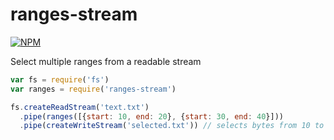 # ranges-stream
[![NPM](https://nodei.co/npm/ranges-stream.png)](https://nodei.co/npm/ranges-stream/)

Select multiple ranges from a readable stream

```js
var fs = require('fs')
var ranges = require('ranges-stream')

fs.createReadStream('text.txt')
  .pipe(ranges([{start: 10, end: 20}, {start: 30, end: 40}]))
  .pipe(createWriteStream('selected.txt')) // selects bytes from 10 to 20 and 30 to 40, discards the rest
```
